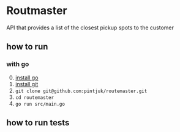 # Routmaster

API that provides a list of the closest pickup spots to the customer


## how to run

### with go
0) [install go](https://go.dev/doc/install)
1) [install git](https://git-scm.com/book/en/v2/Getting-Started-Installing-Git)
2) `git clone git@github.com:pintjuk/routemaster.git`
3) `cd routemaster`
4) `go run src/main.go`
## how to run tests